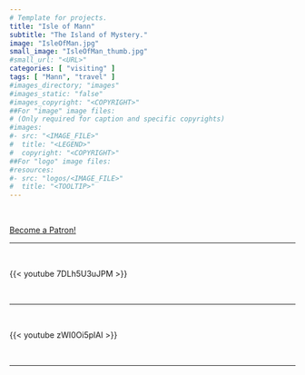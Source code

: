```yaml
---
# Template for projects.
title: "Isle of Mann"
subtitle: "The Island of Mystery."
image: "IsleOfMan.jpg"
small_image: "IsleOfMan_thumb.jpg"
#small_url: "<URL>"
categories: [ "visiting" ]
tags: [ "Mann", "travel" ]
#images_directory; "images"
#images_static: "false"
#images_copyright: "<COPYRIGHT>"
##For "image" image files:
# (Only required for caption and specific copyrights)
#images:
#- src: "<IMAGE_FILE>"
#  title: "<LEGEND>"
#  copyright: "<COPYRIGHT>"
##For "logo" image files:
#resources:
#- src: "logos/<IMAGE_FILE>"
#  title: "<TOOLTIP>"
---
```

<br>

<a href="https://www.patreon.com/bePatron?u=37655427" data-patreon-widget-type="become-patron-button">Become a Patron!</a><script async src="https://c6.patreon.com/becomePatronButton.bundle.js"></script>

---


<br>

{{< youtube 7DLh5U3uJPM >}}  

<br>

---

<br>

{{< youtube zWI0Oi5plAI >}}  

<br>

---

<br>

